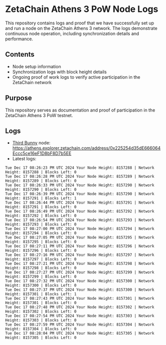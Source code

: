 # ZetaChain Athens 3 PoW Node Logs
This repository contains logs and proof that we have successfully set up and run a node on the ZetaChain Athens 3 network. The logs demonstrate continuous node operation, including synchronization details and performance.

## Contents
- Node setup information
- Synchronization logs with block height details
- Ongoing proof of work logs to verify active participation in the ZetaChain network

## Purpose
This repository serves as documentation and proof of participation in the ZetaChain Athens 3 PoW testnet.

## Logs

- [Third Bunny](https://thirdbunny.xyz/) node: https://athens.explorer.zetachain.com/address/0x225254d35dE666064Eccc5ce16eF1D8bF8D7b5EE
- Latest logs:
```
Tue Dec 17 08:26:23 PM UTC 2024 Your Node Height: 8157288 | Network Height: 8157288 | Blocks Left: 0
Tue Dec 17 08:26:28 PM UTC 2024 Your Node Height: 8157289 | Network Height: 8157289 | Blocks Left: 0
Tue Dec 17 08:26:33 PM UTC 2024 Your Node Height: 8157290 | Network Height: 8157290 | Blocks Left: 0
Tue Dec 17 08:26:39 PM UTC 2024 Your Node Height: 8157290 | Network Height: 8157291 | Blocks Left: 1
Tue Dec 17 08:26:44 PM UTC 2024 Your Node Height: 8157291 | Network Height: 8157291 | Blocks Left: 0
Tue Dec 17 08:26:49 PM UTC 2024 Your Node Height: 8157292 | Network Height: 8157292 | Blocks Left: 0
Tue Dec 17 08:26:54 PM UTC 2024 Your Node Height: 8157293 | Network Height: 8157293 | Blocks Left: 0
Tue Dec 17 08:27:00 PM UTC 2024 Your Node Height: 8157294 | Network Height: 8157294 | Blocks Left: 0
Tue Dec 17 08:27:05 PM UTC 2024 Your Node Height: 8157295 | Network Height: 8157295 | Blocks Left: 0
Tue Dec 17 08:27:11 PM UTC 2024 Your Node Height: 8157296 | Network Height: 8157296 | Blocks Left: 0
Tue Dec 17 08:27:16 PM UTC 2024 Your Node Height: 8157297 | Network Height: 8157297 | Blocks Left: 0
Tue Dec 17 08:27:21 PM UTC 2024 Your Node Height: 8157298 | Network Height: 8157298 | Blocks Left: 0
Tue Dec 17 08:27:27 PM UTC 2024 Your Node Height: 8157299 | Network Height: 8157299 | Blocks Left: 0
Tue Dec 17 08:27:32 PM UTC 2024 Your Node Height: 8157300 | Network Height: 8157300 | Blocks Left: 0
Tue Dec 17 08:27:37 PM UTC 2024 Your Node Height: 8157300 | Network Height: 8157301 | Blocks Left: 1
Tue Dec 17 08:27:43 PM UTC 2024 Your Node Height: 8157301 | Network Height: 8157301 | Blocks Left: 0
Tue Dec 17 08:27:48 PM UTC 2024 Your Node Height: 8157302 | Network Height: 8157302 | Blocks Left: 0
Tue Dec 17 08:27:54 PM UTC 2024 Your Node Height: 8157303 | Network Height: 8157303 | Blocks Left: 0
Tue Dec 17 08:27:59 PM UTC 2024 Your Node Height: 8157304 | Network Height: 8157304 | Blocks Left: 0
Tue Dec 17 08:28:04 PM UTC 2024 Your Node Height: 8157305 | Network Height: 8157305 | Blocks Left: 0
```
